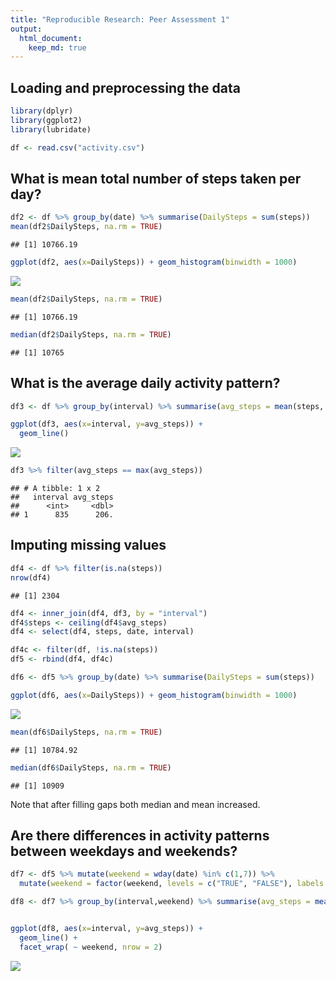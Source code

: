 ```yaml
---
title: "Reproducible Research: Peer Assessment 1"
output: 
  html_document:
    keep_md: true
---
```



## Loading and preprocessing the data

```r
library(dplyr)
library(ggplot2)
library(lubridate)
```


```r
df <- read.csv("activity.csv")
```

## What is mean total number of steps taken per day?



```r
df2 <- df %>% group_by(date) %>% summarise(DailySteps = sum(steps))
mean(df2$DailySteps, na.rm = TRUE)
```

```
## [1] 10766.19
```

```r
ggplot(df2, aes(x=DailySteps)) + geom_histogram(binwidth = 1000)
```

![](PA1_template_files/figure-html/unnamed-chunk-3-1.png)<!-- -->

```r
mean(df2$DailySteps, na.rm = TRUE)
```

```
## [1] 10766.19
```

```r
median(df2$DailySteps, na.rm = TRUE)
```

```
## [1] 10765
```


## What is the average daily activity pattern?


```r
df3 <- df %>% group_by(interval) %>% summarise(avg_steps = mean(steps, na.rm = TRUE)) 

ggplot(df3, aes(x=interval, y=avg_steps)) +
  geom_line() 
```

![](PA1_template_files/figure-html/unnamed-chunk-4-1.png)<!-- -->

```r
df3 %>% filter(avg_steps == max(avg_steps))
```

```
## # A tibble: 1 x 2
##   interval avg_steps
##      <int>     <dbl>
## 1      835      206.
```


## Imputing missing values

```r
df4 <- df %>% filter(is.na(steps)) 
nrow(df4)                                                       
```

```
## [1] 2304
```

```r
df4 <- inner_join(df4, df3, by = "interval") 
df4$steps <- ceiling(df4$avg_steps)
df4 <- select(df4, steps, date, interval)

df4c <- filter(df, !is.na(steps))
df5 <- rbind(df4, df4c)

df6 <- df5 %>% group_by(date) %>% summarise(DailySteps = sum(steps))

ggplot(df6, aes(x=DailySteps)) + geom_histogram(binwidth = 1000)
```

![](PA1_template_files/figure-html/unnamed-chunk-5-1.png)<!-- -->

```r
mean(df6$DailySteps, na.rm = TRUE)
```

```
## [1] 10784.92
```

```r
median(df6$DailySteps, na.rm = TRUE)
```

```
## [1] 10909
```

Note that after filling gaps both median and mean increased.

## Are there differences in activity patterns between weekdays and weekends?

```r
df7 <- df5 %>% mutate(weekend = wday(date) %in% c(1,7)) %>% 
  mutate(weekend = factor(weekend, levels = c("TRUE", "FALSE"), labels = c("Weekend", "Weekday")))

df8 <- df7 %>% group_by(interval,weekend) %>% summarise(avg_steps = mean(steps))


ggplot(df8, aes(x=interval, y=avg_steps)) +
  geom_line() + 
  facet_wrap( ~ weekend, nrow = 2)
```

![](PA1_template_files/figure-html/unnamed-chunk-6-1.png)<!-- -->
